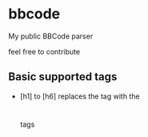 # bbcode

My public BBCode parser

feel free to contribute

## Basic supported tags

- \[h1] to \[h6]
   replaces the tag with the <h1></h1> tags